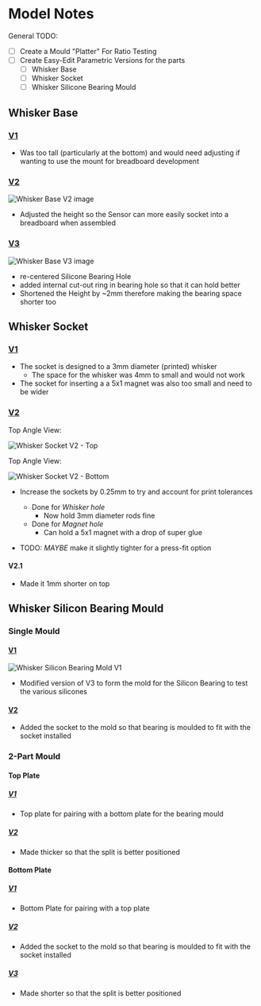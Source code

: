 # Model Notes

General TODO:

- [ ] Create a Mould "Platter" For Ratio Testing
- [ ] Create Easy-Edit Parametric Versions for the parts
  - [ ] Whisker Base
  - [ ] Whisker Socket
  - [ ] Whisker Silicone Bearing Mould

## Whisker Base

### [V1](STL/Whisker%20Base/Whisker%20Base%20V1.stl)

- Was too tall (particularly at the bottom) and would need adjusting if wanting to use the mount for breadboard development

### [V2](STL/Whisker%20Base/Whisker%20Base%20V2.stl)

![Whisker Base V2 image](../Images/Whisker%20Base%20V2.png)

- Adjusted the height so the Sensor can more easily socket into a breadboard when assembled

### [V3](STL/Whisker%20Base/Whisker%20Base%20V3.stl)

![Whisker Base V3 image](<../Images/Whisker Base V3.png>)

- re-centered Silicone Bearing Hole
- added internal cut-out ring in bearing hole so that it can hold better
- Shortened the Height by ~2mm therefore making the bearing space shorter too

## Whisker Socket

### [V1](STL/Whisker%20Socket/Whisker%20Socket%20V1.stl)

- The socket is designed to a 3mm diameter (printed) whisker
  - The space for the whisker was 4mm to small and would not work
- The socket for inserting a a 5x1 magnet was also too small and need to be wider

### [V2](STL/Whisker%20Socket/Whisker%20Socket%20V2.stl)

Top Angle View:

![Whisker Socket V2 - Top](../Images/Whisker%20Sicket%20V2%20-%20Top.png)

Top Angle View:

![Whisker Socket V2 - Bottom](../Images/Whisker%20Sicket%20V2%20-%20Bottom.png)

- Increase the sockets by 0.25mm to try and account for print tolerances
  - Done for _Whisker hole_
    - Now hold 3mm diameter rods fine
  - Done for _Magnet hole_
    - Can hold a 5x1 magnet with a drop of super glue

- TODO: _MAYBE_ make it slightly tighter for a press-fit option

#### V2.1

- Made it 1mm shorter on top

## Whisker Silicon Bearing Mould

### Single Mould

#### [V1](STL/Whisker%20Silicon%20Bearing%20Mold/Whisker%20Silicon%20Bearing%20Mould%20V1.stl)

![Whisker Silicon Bearing Mold V1](../Images/Whisker%20Silicon%20Bearing%20Mold%20V1.png)

- Modified version of V3 to form the mold for the Silicon Bearing to test the various silicones

#### [V2](STL/Whisker%20Silicon%20Bearing%20Mold/Whisker%20Silicon%20Bearing%20Mould%20V2.stl)

- Added the socket to the mold so that bearing is moulded to fit with the socket installed

### 2-Part Mould

#### Top Plate

##### [V1](STL/Whisker%20Silicon%20Bearing%20Mould/2%20Part/Whisker%20Silicon%20Bearing%20Mould%20V1%20-%20Top%20Plate.stl)

- Top plate for pairing with a bottom plate for the bearing mould

##### [V2](STL/Whisker%20Silicon%20Bearing%20Mould/2%20Part/Whisker%20Silicon%20Bearing%20Mould%20V2%20-%20Top%20Plate.stl)

- Made thicker so that the split is better positioned
  
#### Bottom Plate

##### [V1](STL/Whisker%20Silicon%20Bearing%20Mould/2%20Part/Whisker%20Silicon%20Bearing%20Mould%20V1%20-%20Bottom%20Plate.stl)

- Bottom Plate for pairing with a top plate

##### [V2](STL/Whisker%20Silicon%20Bearing%20Mould/2%20Part/Whisker%20Silicon%20Bearing%20Mould%20V2%20-%20Bottom%20Plate.stl)

- Added the socket to the mold so that bearing is moulded to fit with the socket installed

##### [V3](STL/Whisker%20Silicon%20Bearing%20Mould/2%20Part/Whisker%20Silicon%20Bearing%20Mould%20V3%20-%20Bottom%20Plate.stl)

- Made shorter so that the split is better positioned
